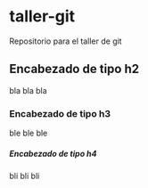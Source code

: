 # taller-git

Repositorio para el taller de git

## Encabezado de tipo h2

bla bla bla

### Encabezado de tipo h3

ble ble ble

##### Encabezado de tipo h4

bli bli bli